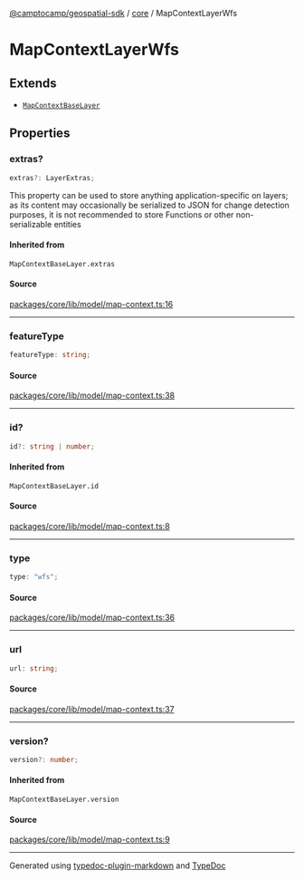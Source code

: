 [@camptocamp/geospatial-sdk](../../index.md) / [core](../index.md) / MapContextLayerWfs

# MapContextLayerWfs

## Extends

- [`MapContextBaseLayer`](../type-aliases/MapContextBaseLayer.md)

## Properties

### extras?

```ts
extras?: LayerExtras;
```

This property can be used to store anything application-specific on layers; as its content may occasionally
be serialized to JSON for change detection purposes, it is not recommended to store Functions or other
non-serializable entities

#### Inherited from

`MapContextBaseLayer.extras`

#### Source

[packages/core/lib/model/map-context.ts:16](https://github.com/jahow/geospatial-sdk/blob/b3c3686/packages/core/lib/model/map-context.ts#L16)

***

### featureType

```ts
featureType: string;
```

#### Source

[packages/core/lib/model/map-context.ts:38](https://github.com/jahow/geospatial-sdk/blob/b3c3686/packages/core/lib/model/map-context.ts#L38)

***

### id?

```ts
id?: string | number;
```

#### Inherited from

`MapContextBaseLayer.id`

#### Source

[packages/core/lib/model/map-context.ts:8](https://github.com/jahow/geospatial-sdk/blob/b3c3686/packages/core/lib/model/map-context.ts#L8)

***

### type

```ts
type: "wfs";
```

#### Source

[packages/core/lib/model/map-context.ts:36](https://github.com/jahow/geospatial-sdk/blob/b3c3686/packages/core/lib/model/map-context.ts#L36)

***

### url

```ts
url: string;
```

#### Source

[packages/core/lib/model/map-context.ts:37](https://github.com/jahow/geospatial-sdk/blob/b3c3686/packages/core/lib/model/map-context.ts#L37)

***

### version?

```ts
version?: number;
```

#### Inherited from

`MapContextBaseLayer.version`

#### Source

[packages/core/lib/model/map-context.ts:9](https://github.com/jahow/geospatial-sdk/blob/b3c3686/packages/core/lib/model/map-context.ts#L9)

***

Generated using [typedoc-plugin-markdown](https://www.npmjs.com/package/typedoc-plugin-markdown) and [TypeDoc](https://typedoc.org/)
